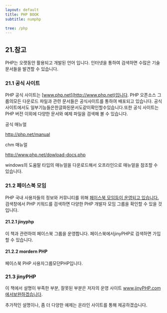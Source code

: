 ```yaml
---
layout: default
title: PHP BOOK
subtitle: numphp

tree: /php
---
```


## 21.참고

PHP는 오랫동안 활용되고 개발된 언어 입니다. 인터넷을 통하여 검색하면 수많은 기술문서들을 발견할 수 있습니다. 

 
### 21.1 공식 사이트

PHP 공식 사이트는 [www.php.net](http://www.php.net)입니다. PHP 오픈소스 그룹의모든 다운로드 파일과 관련 문서들은 공식사이트를 통하여 배포되고 있습니다. 공식 사이트에서도 일부기능들은한글화된문서도같이확인할수있습니다.또한 공식 사이트는 PHP 버전 이외에 다양한 문서와 예제 파일을 검색해 볼 수 있습니다.

공식 매뉴얼

http://php.net/manual

chm 매뉴얼

http://www.php.net/dowload-docs.php

windows의 도움말 타입의 매뉴얼을 다운로드해서 오프라인으로 매뉴얼을 참조할 수 있습니다.


### 21.2 페이스북 모임

PHP 국내 사용자들의 정보와 커뮤니티를 위해 [페이스북 모임등이 운영되고 있습니다.]() 검색창에서 PHP 키워드를 검색하면 다양한 PHP 개발자 모임 그룹을 확인할 수 있을 것입니다.


#### 21.2.1 jinyphp

이 책과 관련하여 페이스북 그룹을 운영합니다. 페이스북에서jinyPHP로 검색하면 가입할 수 있습니다. 

#### 21.2.2 mordern PHP

페이스북 PHP 사용자그룹모던PHP입니다.

### 21.3 jinyPHP

이 책에서 설명이 부족한 부분, 잘못된 부분은 저자의 운영 사이트 www.jinyPHP.com에서보완하겠습니다.

추가적인 설명이나, 좀 더 다양한 예제는 온라인 사이트를 통해 제공하겠습니다.

